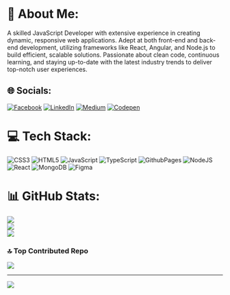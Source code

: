 # 💫 About Me:
A skilled JavaScript Developer with extensive experience in creating dynamic, responsive web applications. Adept at both front-end and back-end development, utilizing frameworks like React, Angular, and Node.js to build efficient, scalable solutions. Passionate about clean code, continuous learning, and staying up-to-date with the latest industry trends to deliver top-notch user experiences.


## 🌐 Socials:
[![Facebook](https://img.shields.io/badge/Facebook-%231877F2.svg?logo=Facebook&logoColor=white)](https://facebook.com/freelancernoor.me) [![LinkedIn](https://img.shields.io/badge/LinkedIn-%230077B5.svg?logo=linkedin&logoColor=white)](https://linkedin.com/in/dedicatednoor) [![Medium](https://img.shields.io/badge/Medium-12100E?logo=medium&logoColor=white)](https://medium.com/@freelancernoor.me) [![Codepen](https://img.shields.io/badge/Codepen-000000?style=for-the-badge&logo=codepen&logoColor=white)](https://codepen.io/DedicatedNoor) 

# 💻 Tech Stack:
![CSS3](https://img.shields.io/badge/css3-%231572B6.svg?style=for-the-badge&logo=css3&logoColor=white) ![HTML5](https://img.shields.io/badge/html5-%23E34F26.svg?style=for-the-badge&logo=html5&logoColor=white) ![JavaScript](https://img.shields.io/badge/javascript-%23323330.svg?style=for-the-badge&logo=javascript&logoColor=%23F7DF1E) ![TypeScript](https://img.shields.io/badge/typescript-%23007ACC.svg?style=for-the-badge&logo=typescript&logoColor=white) ![GithubPages](https://img.shields.io/badge/github%20pages-121013?style=for-the-badge&logo=github&logoColor=white) ![NodeJS](https://img.shields.io/badge/node.js-6DA55F?style=for-the-badge&logo=node.js&logoColor=white) ![React](https://img.shields.io/badge/react-%2320232a.svg?style=for-the-badge&logo=react&logoColor=%2361DAFB) ![MongoDB](https://img.shields.io/badge/MongoDB-%234ea94b.svg?style=for-the-badge&logo=mongodb&logoColor=white) ![Figma](https://img.shields.io/badge/figma-%23F24E1E.svg?style=for-the-badge&logo=figma&logoColor=white)
# 📊 GitHub Stats:
![](https://github-readme-stats.vercel.app/api?username=DedicatedNoor&theme=radical&hide_border=false&include_all_commits=true&count_private=true)<br/>
![](https://github-readme-streak-stats.herokuapp.com/?user=DedicatedNoor&theme=radical&hide_border=false)<br/>
![](https://github-readme-stats.vercel.app/api/top-langs/?username=DedicatedNoor&theme=radical&hide_border=false&include_all_commits=true&count_private=true&layout=compact)

### 🔝 Top Contributed Repo
![](https://github-contributor-stats.vercel.app/api?username=DedicatedNoor&limit=5&theme=dark&combine_all_yearly_contributions=true)

---
[![](https://visitcount.itsvg.in/api?id=DedicatedNoor&icon=0&color=0)](https://visitcount.itsvg.in)

<!-- Proudly created with GPRM ( https://gprm.itsvg.in ) -->
